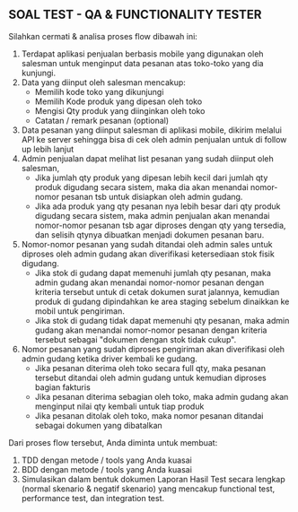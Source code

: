 ## SOAL TEST - QA & FUNCTIONALITY TESTER ##

Silahkan cermati & analisa proses flow dibawah ini:

1. Terdapat aplikasi penjualan berbasis mobile yang digunakan oleh salesman untuk menginput data pesanan atas toko-toko yang dia kunjungi.
2. Data yang diinput oleh salesman mencakup:
    - Memilih kode toko yang dikunjungi
    - Memilih Kode produk yang dipesan oleh toko
    - Mengisi Qty produk yang diinginkan oleh toko
    - Catatan / remark pesanan (optional)
3. Data pesanan yang diinput salesman di aplikasi mobile, dikirim melalui API ke server sehingga bisa di cek oleh admin penjualan untuk di follow up lebih lanjut
4. Admin penjualan dapat melihat list pesanan yang sudah diinput oleh salesman, 
    - Jika jumlah qty produk yang dipesan lebih kecil dari jumlah qty produk digudang secara sistem, maka dia akan menandai nomor-nomor pesanan tsb untuk disiapkan oleh admin gudang.
    - Jika ada produk yang qty pesanan nya lebih besar dari qty produk digudang secara sistem, maka admin penjualan akan menandai nomor-nomor pesanan tsb agar diproses dengan qty yang tersedia, dan selisih qtynya dibuatkan menjadi dokumen pesanan baru.
5. Nomor-nomor pesanan yang sudah ditandai oleh admin sales untuk diproses oleh admin gudang akan diverifikasi ketersediaan stok fisik digudang. 
    - Jika stok di gudang dapat memenuhi jumlah qty pesanan, maka admin gudang akan menandai nomor-nomor pesanan dengan kriteria tersebut untuk di cetak dokumen surat jalannya, kemudian produk di gudang dipindahkan ke area staging sebelum dinaikkan ke mobil untuk pengiriman.
    - Jika stok di gudang tidak dapat memenuhi qty pesanan, maka admin gudang akan menandai nomor-nomor pesanan dengan kriteria tersebut sebagai "dokumen dengan stok tidak cukup".
6. Nomor pesanan yang sudah diproses pengiriman akan diverifikasi oleh admin gudang ketika driver kembali ke gudang. 
    - Jika pesanan diterima oleh toko secara full qty, maka pesanan tersebut ditandai oleh admin gudang untuk kemudian diproses bagian fakturis
    - Jika pesanan diterima sebagian oleh toko, maka admin gudang akan menginput nilai qty kembali untuk tiap produk
    - Jika pesanan ditolak oleh toko, maka nomor pesanan ditandai sebagai dokumen yang dibatalkan



Dari proses flow tersebut, Anda diminta untuk membuat:
1. TDD dengan metode / tools yang Anda kuasai
2. BDD dengan metode / tools yang Anda kuasai
3. Simulasikan dalam bentuk dokumen Laporan Hasil Test secara lengkap (normal skenario & negatif skenario) yang mencakup functional test, performance test, dan integration test.


